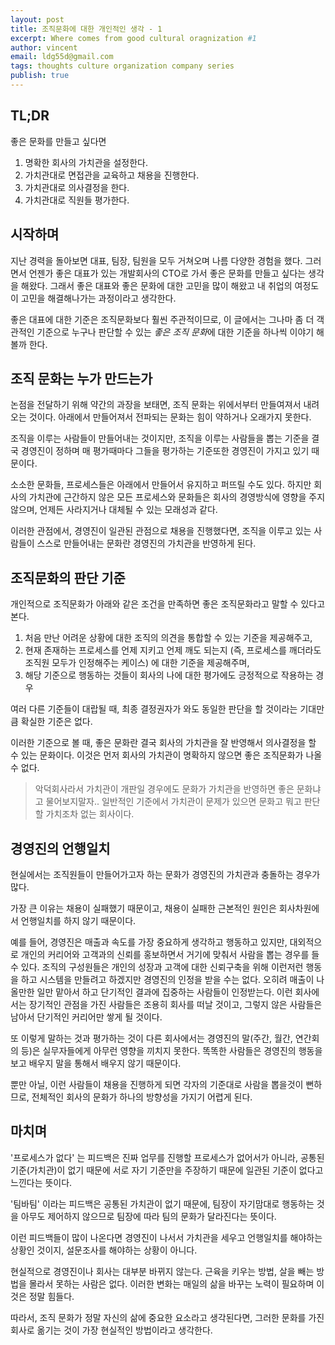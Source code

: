 ```yaml
---
layout: post
title: 조직문화에 대한 개인적인 생각 - 1
excerpt: Where comes from good cultural oragnization #1
author: vincent
email: ldg55d@gmail.com
tags: thoughts culture organization company series
publish: true
---
```


## TL;DR

좋은 문화를 만들고 싶다면

1. 명확한 회사의 가치관을 설정한다.
2. 가치관대로 면접관을 교육하고 채용을 진행한다.
3. 가치관대로 의사결정을 한다.
4. 가치관대로 직원들 평가한다.

## 시작하며

지난 경력을 돌아보면 대표, 팀장, 팀원을 모두 거쳐오며 나름 다양한 경험을 했다.
그러면서 언젠가 좋은 대표가 있는 개발회사의 CTO로 가서 좋은 문화를 만들고 싶다는 생각을 해왔다.
그래서 좋은 대표와 좋은 문화에 대한 고민을 많이 해왔고 내 취업의 여정도 이 고민을 해결해나가는 과정이라고 생각한다.

좋은 대표에 대한 기준은 조직문화보다 훨씬 주관적이므로, 이 글에서는 그나마 좀 더 객관적인 기준으로 누구나 판단할 수 있는 *좋은 조직 문화*에 대한 기준을 하나씩 이야기 해볼까 한다.

## 조직 문화는 누가 만드는가

논점을 전달하기 위해 약간의 과장을 보태면, 조직 문화는 위에서부터 만들여져서 내려오는 것이다. 아래에서 만들어져서 전파되는 문화는 힘이 약하거나 오래가지 못한다.

조직을 이루는 사람들이 만들어내는 것이지만, 조직을 이루는 사람들을 뽑는 기준을 결국 경영진이 정하며 매 평가때마다 그들을 평가하는 기준또한 경영진이 가지고 있기 때문이다.

소소한 문화들, 프로세스들은 아래에서 만들어서 유지하고 퍼뜨릴 수도 있다. 하지만 회사의 가치관에 근간하지 않은 모든 프로세스와 문화들은 회사의 경영방식에 영향을 주지 않으며, 언제든 사라지거나 대체될 수 있는 모래성과 같다.

이러한 관점에서, 경영진이 일관된 관점으로 채용을 진행했다면, 조직을 이루고 있는 사람들이 스스로 만들어내는 문화란 경영진의 가치관을 반영하게 된다.

## 조직문화의 판단 기준

개인적으로 조직문화가 아래와 같은 조건을 만족하면 좋은 조직문화라고 말할 수 있다고 본다.

1. 처음 만난 어려운 상황에 대한 조직의 의견을 통합할 수 있는 기준을 제공해주고,
2. 현재 존재하는 프로세스를 언제 지키고 언제 깨도 되는지 (즉, 프로세스를 깨더라도 조직원 모두가 인정해주는 케이스) 에 대한 기준을 제공해주며,
3. 해당 기준으로 행동하는 것들이 회사의 나에 대한 평가에도 긍정적으로 작용하는 경우

여러 다른 기준들이 대랍될 때, 최종 결정권자가 와도 동일한 판단을 할 것이라는 기대만큼 확실한 기준은 없다.

이러한 기준으로 볼 때, 좋은 문화란 결국 회사의 가치관을 잘 반영해서 의사결정을 할 수 있는 문화이다.
이것은 먼저 회사의 가치관이 명확하지 않으면 좋은 조직문화가 나올 수 없다.

> 악덕회사라서 가치관이 개판일 경우에도 문화가 가치관을 반영하면 좋은 문화냐고 물어보지말자.. 일반적인 기준에서 가치관이 문제가 있으면 문화고 뭐고 판단할 가치조차 없는 회사이다.

## 경영진의 언행일치

현실에서는 조직원들이 만들어가고자 하는 문화가 경영진의 가치관과 충돌하는 경우가 많다.

가장 큰 이유는 채용이 실패했기 때문이고, 채용이 실패한 근본적인 원인은 회사차원에서 언행일치를 하지 않기 때문이다.

예를 들어, 경영진은 매출과 속도를 가장 중요하게 생각하고 행동하고 있지만, 대외적으로 개인의 커리어와 고객과의 신뢰를 홍보하면서 거기에 맞춰서 사람을 뽑는 경우를 들 수 있다.
조직의 구성원들은 개인의 성장과 고객에 대한 신뢰구축을 위해 이런저런 행동을 하고 시스템을 만들려고 하겠지만 경영진의 인정을 받을 수는 없다.
오히려 매출이 나올만한 일만 맡아서 하고 단기적인 결과에 집중하는 사람들이 인정받는다.
이런 회사에서는 장기적인 관점을 가진 사람들은 조용히 회사를 떠날 것이고, 그렇지 않은 사람들은 남아서 단기적인 커리어만 쌓게 될 것이다.

또 이렇게 말하는 것과 평가하는 것이 다른 회사에서는 경영진의 말(주간, 월간, 연간회의 등)은 실무자들에게 아무런 영향을 끼치지 못한다.
똑똑한 사람들은 경영진의 행동을 보고 배우지 말을 통해서 배우지 않기 때문이다.

뿐만 아닐, 이런 사람들이 채용을 진행하게 되면 각자의 기준대로 사람을 뽑을것이 뻔하므로, 전체적인 회사의 문화가 하나의 방향성을 가지기 어렵게 된다.

## 마치며

'프로세스가 없다' 는 피드백은 진짜 업무를 진행할 프로세스가 없어서가 아니라, 공통된 기준(가치관)이 없기 때문에 서로 자기 기준만을 주장하기 때문에 일관된 기준이 없다고 느낀다는 뜻이다.

'팀바팀' 이라는 피드백은 공통된 가치관이 없기 때문에, 팀장이 자기맘대로 행동하는 것을 아무도 제어하지 않으므로 팀장에 따라 팀의 문화가 달라진다는 뜻이다.

이런 피드백들이 많이 나온다면 경영진이 나서서 가치관을 세우고 언행일치를 해야하는 상황인 것이지, 설문조사를 해야하는 상황이 아니다.

현실적으로 경영진이나 회사는 대부분 바뀌지 않는다.
근육을 키우는 방법, 살을 빼는 방법을 몰라서 못하는 사람은 없다. 이러한 변화는 매일의 삶을 바꾸는 노력이 필요하며 이것은 정말 힘들다.

따라서, 조직 문화가 정말 자신의 삶에 중요한 요소라고 생각된다면, 그러한 문화를 가진 회사로 옮기는 것이 가장 현실적인 방법이라고 생각한다.